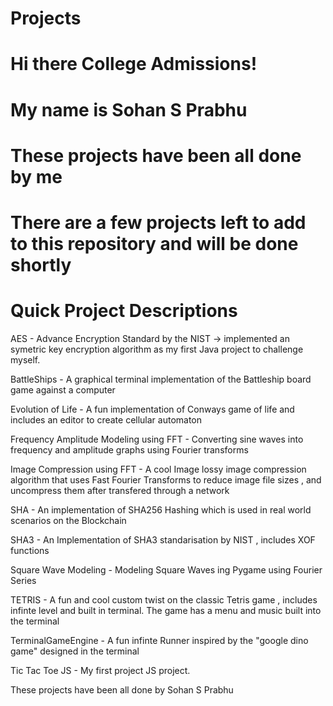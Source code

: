 # Projects

# Hi there College Admissions!
# My name is Sohan S Prabhu
# These projects have been all done by me 
# There are a few projects left to add to this repository and will be done shortly

# Quick Project Descriptions

AES - Advance Encryption Standard by the NIST -> implemented an symetric key encryption algorithm as my first Java project to challenge myself.

BattleShips - A graphical terminal implementation of the Battleship board game against a computer

Evolution of Life -  A fun implementation of Conways game of life and includes an editor to create cellular automaton

Frequency Amplitude Modeling using FFT - Converting sine waves into frequency and amplitude graphs using Fourier transforms

Image Compression using FFT - A cool Image lossy image compression algorithm that uses Fast Fourier Transforms to reduce image file sizes , and uncompress them after transfered through a network

SHA - An implementation of SHA256 Hashing which is used in real world scenarios on the Blockchain

SHA3 - An Implementation of SHA3 standarisation by NIST , includes XOF functions

Square Wave Modeling - Modeling Square Waves ing Pygame using Fourier Series

TETRIS - A fun and cool custom twist on the classic Tetris game , includes infinte level and built in terminal. The game has a menu and music built into the terminal

TerminalGameEngine - A fun infinte Runner inspired by the "google dino game" designed in the terminal

Tic Tac Toe JS - My first project JS project.

These projects have been all done by Sohan S Prabhu



